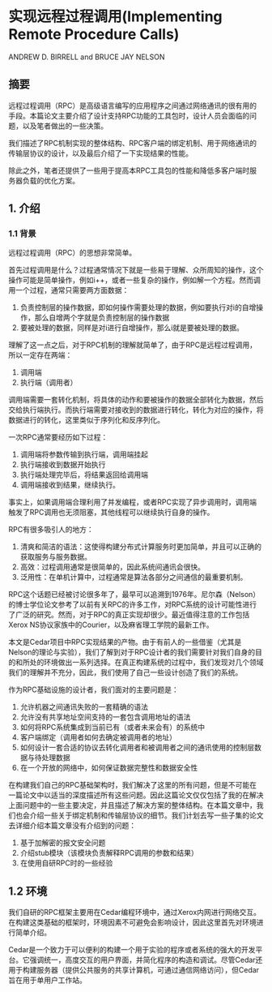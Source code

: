 # 实现远程过程调用(Implementing Remote Procedure Calls)

ANDREW D. BIRRELL and BRUCE JAY NELSON

## 摘要

远程过程调用（RPC）是高级语言编写的应用程序之间通过网络通讯的很有用的手段。本篇论文主要介绍了设计支持RPC功能的工具包时，设计人员会面临的问题，以及笔者做出的一些决策。

我们描述了RPC机制实现的整体结构、RPC客户端的绑定机制、用于网络通讯的传输层协议的设计，以及最后介绍了一下实现结果的性能。

除此之外，笔者还提供了一些用于提高本RPC工具包的性能和降低多客户端时服务器负载的优化方案。

## 1. 介绍

### 1.1 背景

远程过程调用（RPC）的思想非常简单。

首先过程调用是什么？过程通常情况下就是一些易于理解、众所周知的操作，这个操作可能是简单操作，例如i++，或者一些复杂的操作，例如解一个方程。然而调用一个过程，通常只需要两方面数据：

1. 负责控制层的操作数据，即如何操作需要处理的数据，例如要执行对i的自增操作，那么自增两个字就是负责控制层的操作数据
2. 要被处理的数据，同样是对i进行自增操作，那么i就是要被处理的数据。

理解了这一点之后，对于RPC机制的理解就简单了，由于RPC是远程过程调用，所以一定存在两端：

1. 调用端
2. 执行端（调用者）

调用端需要一套转化机制，将具体的动作和要被操作的数据全部转化为数据，然后交给执行端执行。而执行端需要对接收到的数据进行转化，转化为对应的操作，将数据进行的转化，这里类似于序列化和反序列化。

一次RPC通常要经历如下过程：

1. 调用端将参数传输到执行端，调用端挂起
2. 执行端接收到数据开始执行
3. 执行端处理完毕后，将结果返回给调用端
4. 调用端接收到结果，继续执行。

事实上，如果调用端合理利用了并发编程，或者RPC实现了异步调用时，调用端触发了RPC调用也无须阻塞，其他线程可以继续执行自身的操作。

RPC有很多吸引人的地方：

1. 清爽和简洁的语法：这使得构建分布式计算服务时更加简单，并且可以正确的获取服务与服务数据。
2. 高效：过程调用通常是很简单的，因此系统间通讯会很快。
3. 泛用性：在单机计算中，过程通常是算法各部分之间通信的最重要机制。

RPC这个话题已经被讨论很多年了，最早可以追溯到1976年。尼尔森（Nelson）的博士学位论文参考了以前有关RPC的许多工作，对RPC系统的设计可能性进行了广泛的研究。然而，对于RPC的真正实现却很少。最近值得注意的工作包括Xerox NS协议家族中的Courier，以及麻省理工学院的最新工作。

本文是Cedar项目中RPC实现结果的产物。由于有前人的一些借鉴（尤其是Nelson的理论与实验），我们了解到对于RPC设计者的我们需要针对我们自身的目的和所处的环境做出一系列选择。在真正构建系统的过程中，我们发现对几个领域我们的理解并不充分，因此，我们使用了自己一些设计创造了我们的系统。

作为RPC基础设施的设计者，我们面对的主要问题是：

1. 允许机器之间通讯失败的一套精确的语法
2. 允许没有共享地址空间支持的一套包含调用地址的语法
3. 如何将RPC系统集成到当前已有（或者未来会有）的系统中
4. 客户端绑定（调用者如何去确定被调用者的地址）
5. 如何设计一套合适的协议去转化调用者和被调用者之间的通讯使用的控制层数据与待处理数据
6. 在一个开放的网络中，如何保证数据完整性和数据安全性

在构建我们自己的RPC基础架构时，我们解决了这里的所有问题，但是不可能在一篇论文中以适当的深度描述所有这些问题。因此这篇论文仅仅包括了我的在解决上面问题中的一些主要决定，并且描述了解决方案的整体结构。在本篇文章中，我们也会介绍一些关于绑定机制和传输层协议的细节。我们计划去写一些子集的论文去详细介绍本篇文章没有介绍到的问题：

1. 基于加解密的报文安全问题
2. 介绍stub模块（该模块负责解释RPC调用的参数和结果）
3. 在使用自研RPC时的一些经验

## 1.2 环境

我们自研的RPC框架主要用在Cedar编程环境中，通过Xerox内网进行网络交互。在构建这类基础的框架时，环境因素不可避免会影响设计，因此这里首先对环境进行简单介绍。

Cedar是一个致力于可以便利的构建一个用于实验的程序或者系统的强大的开发平台。它强调统一，高度交互的用户界面，并简化程序的构造和调试。尽管Cedar还用于构建服务器（提供公共服务的共享计算机，可通过通信网络访问），但Cedar旨在用于单用户工作站。
